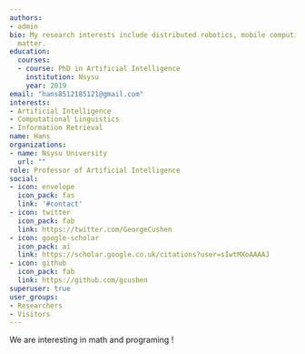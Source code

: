 ```yaml
---
authors:
- admin
bio: My research interests include distributed robotics, mobile computing and programmable
  matter.
education:
  courses:
  - course: PhD in Artificial Intelligence
    institution: Nsysu
    year: 2019
email: "hans8512185121@gmail.com"
interests:
- Artificial Intelligence
- Computational Linguistics
- Information Retrieval
name: Hans
organizations:
- name: Nsysu University
  url: ""
role: Professor of Artificial Intelligence
social:
- icon: envelope
  icon_pack: fas
  link: '#contact'
- icon: twitter
  icon_pack: fab
  link: https://twitter.com/GeorgeCushen
- icon: google-scholar
  icon_pack: ai
  link: https://scholar.google.co.uk/citations?user=sIwtMXoAAAAJ
- icon: github
  icon_pack: fab
  link: https://github.com/gcushen
superuser: true
user_groups:
- Researchers
- Visitors
---
```


We are interesting in math and programing !


